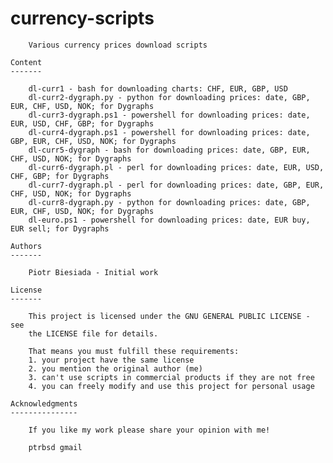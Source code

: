 currency-scripts
================

		Various currency prices download scripts

	Content
	-------

		dl-curr1 - bash for downloading charts: CHF, EUR, GBP, USD
		dl-curr2-dygraph.py - python for downloading prices: date, GBP, EUR, CHF, USD, NOK; for Dygraphs
		dl-curr3-dygraph.ps1 - powershell for downloading prices: date, EUR, USD, CHF, GBP; for Dygraphs
		dl-curr4-dygraph.ps1 - powershell for downloading prices: date, GBP, EUR, CHF, USD, NOK; for Dygraphs
		dl-curr5-dygraph - bash for downloading prices: date, GBP, EUR, CHF, USD, NOK; for Dygraphs
		dl-curr6-dygraph.pl - perl for downloading prices: date, EUR, USD, CHF, GBP; for Dygraphs
		dl-curr7-dygraph.pl - perl for downloading prices: date, GBP, EUR, CHF, USD, NOK; for Dygraphs
		dl-curr8-dygraph.py - python for downloading prices: date, GBP, EUR, CHF, USD, NOK; for Dygraphs
		dl-euro.ps1 - powershell for downloading prices: date, EUR buy, EUR sell; for Dygraphs

	Authors
	-------

		Piotr Biesiada - Initial work

	License
	-------

		This project is licensed under the GNU GENERAL PUBLIC LICENSE - see
		the LICENSE file for details.

		That means you must fulfill these requirements:
		1. your project have the same license
		2. you mention the original author (me)
		3. can't use scripts in commercial products if they are not free
		4. you can freely modify and use this project for personal usage

	Acknowledgments
	---------------

		If you like my work please share your opinion with me!

		ptrbsd gmail
